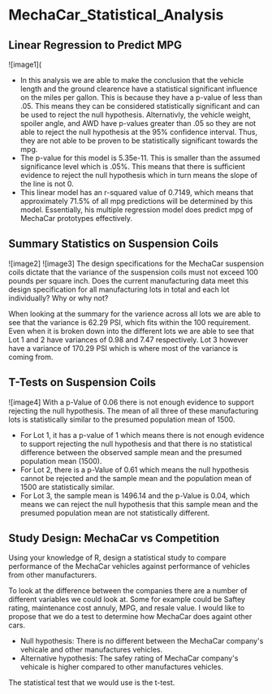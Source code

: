 # MechaCar_Statistical_Analysis

## Linear Regression to Predict MPG
![image1](
* In this analysis we are able to make the conclusion that the vehicle length and the ground clearence have a statistical significant influence on the miles per gallon. This is because they have a p-value of less than .05. This means they can be considered statistically significant and can be used to reject the null hypothesis. Alternativly, the vehicle weight, spoiler angle, and AWD have p-values greater than .05 so they are not able to reject the null hypothesis at the 95% confidence interval. Thus, they are not able to be proven to be statistically significant towards the mpg. 
* The p-value for this model is 5.35e-11. This is smaller than the assumed significance level which is .05%. This means that there is sufficient evidence to reject the null hypothesis which in turn means the slope of the line is not 0.
* This linear model has an r-squared value of 0.7149, which means that approximately 71.5% of all mpg predictions will be determined by this model. Essentially, his multiple regression model does predict mpg of MechaCar prototypes effectively.

## Summary Statistics on Suspension Coils
![image2]
![image3]
The design specifications for the MechaCar suspension coils dictate that the variance of the suspension coils must not exceed 100 pounds per square inch. Does the current manufacturing data meet this design specification for all manufacturing lots in total and each lot individually? Why or why not?

When looking at the summary for the varience across all lots we are able to see that the variance is 62.29 PSI, which fits within the 100 requirement. Even when it is broken down into the different lots we are able to see that Lot 1 and 2 have variances of 0.98 and 7.47 respectively. Lot 3 however have a variance of 170.29 PSI which is where most of the variance is coming from.

## T-Tests on Suspension Coils
![image4]
With a p-Value of 0.06 there is not enough evidence to support rejecting the null hypothesis. The mean of all three of these manufacturing lots is statistically similar to the presumed population mean of 1500. 
* For Lot 1, it has a p-value of 1 which means there is not enough evidence to support rejecting the null hypothesis and that there is no statistical difference between the observed sample mean and the presumed population mean (1500).
* For Lot 2, there is a p-Value of 0.61 which means the null hypothesis cannot be rejected and the sample mean and the population mean of 1500 are statistically similar.
* For Lot 3, the sample mean is 1496.14 and the p-Value is 0.04, which means we can reject the null hypothesis that this sample mean and the presumed population mean are not statistically different.

## Study Design: MechaCar vs Competition
Using your knowledge of R, design a statistical study to compare performance of the MechaCar vehicles against performance of vehicles from other manufacturers.

To look at the difference between the companies there are a number of different variables we could look at. Some for example could be Saftey rating, maintenance cost annuly, MPG, and resale value. I would like to propose that we do a test to determine how MechaCar does againt other cars.

* Null hypothesis: There is no different between the MechaCar company's vehicale and other manufactures vehicles.
* Alternative hypothesis: The safey rating of  MechaCar company's vehicale is higher compared to other manufactures vehicles.

The statistical test that we would use is the t-test.
